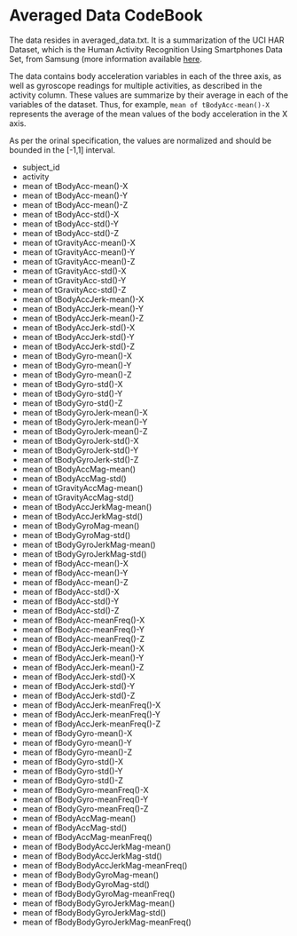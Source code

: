 # Averaged Data CodeBook

The data resides in averaged_data.txt. It is a summarization of the UCI HAR Dataset, which is the Human Activity Recognition Using Smartphones Data Set, from Samsung (more information available [here](https://archive.ics.uci.edu/ml/datasets/Human+Activity+Recognition+Using+Smartphones).

The data contains body acceleration variables in each of the three axis, as well as gyroscope readings for multiple activities, as described in the activity column. These values are summarize by their average in each of the variables of the dataset. Thus, for example,  `mean of tBodyAcc-mean()-X` represents the average of the mean values of the body acceleration in the X axis. 
 
As per the orinal specification, the values are normalized and should be bounded in the [-1,1] interval.

* subject_id  
* activity
* mean of tBodyAcc-mean()-X
* mean of tBodyAcc-mean()-Y
* mean of tBodyAcc-mean()-Z
* mean of tBodyAcc-std()-X
* mean of tBodyAcc-std()-Y
* mean of tBodyAcc-std()-Z
* mean of tGravityAcc-mean()-X
* mean of tGravityAcc-mean()-Y
* mean of tGravityAcc-mean()-Z
* mean of tGravityAcc-std()-X
* mean of tGravityAcc-std()-Y
* mean of tGravityAcc-std()-Z
* mean of tBodyAccJerk-mean()-X
* mean of tBodyAccJerk-mean()-Y
* mean of tBodyAccJerk-mean()-Z
* mean of tBodyAccJerk-std()-X
* mean of tBodyAccJerk-std()-Y
* mean of tBodyAccJerk-std()-Z
* mean of tBodyGyro-mean()-X
* mean of tBodyGyro-mean()-Y
* mean of tBodyGyro-mean()-Z
* mean of tBodyGyro-std()-X
* mean of tBodyGyro-std()-Y
* mean of tBodyGyro-std()-Z
* mean of tBodyGyroJerk-mean()-X
* mean of tBodyGyroJerk-mean()-Y
* mean of tBodyGyroJerk-mean()-Z
* mean of tBodyGyroJerk-std()-X
* mean of tBodyGyroJerk-std()-Y
* mean of tBodyGyroJerk-std()-Z
* mean of tBodyAccMag-mean()
* mean of tBodyAccMag-std()
* mean of tGravityAccMag-mean()
* mean of tGravityAccMag-std()
* mean of tBodyAccJerkMag-mean()
* mean of tBodyAccJerkMag-std()
* mean of tBodyGyroMag-mean()
* mean of tBodyGyroMag-std()
* mean of tBodyGyroJerkMag-mean()
* mean of tBodyGyroJerkMag-std()
* mean of fBodyAcc-mean()-X
* mean of fBodyAcc-mean()-Y
* mean of fBodyAcc-mean()-Z
* mean of fBodyAcc-std()-X
* mean of fBodyAcc-std()-Y
* mean of fBodyAcc-std()-Z
* mean of fBodyAcc-meanFreq()-X
* mean of fBodyAcc-meanFreq()-Y
* mean of fBodyAcc-meanFreq()-Z
* mean of fBodyAccJerk-mean()-X
* mean of fBodyAccJerk-mean()-Y
* mean of fBodyAccJerk-mean()-Z
* mean of fBodyAccJerk-std()-X
* mean of fBodyAccJerk-std()-Y
* mean of fBodyAccJerk-std()-Z
* mean of fBodyAccJerk-meanFreq()-X
* mean of fBodyAccJerk-meanFreq()-Y
* mean of fBodyAccJerk-meanFreq()-Z
* mean of fBodyGyro-mean()-X
* mean of fBodyGyro-mean()-Y
* mean of fBodyGyro-mean()-Z
* mean of fBodyGyro-std()-X
* mean of fBodyGyro-std()-Y
* mean of fBodyGyro-std()-Z
* mean of fBodyGyro-meanFreq()-X
* mean of fBodyGyro-meanFreq()-Y
* mean of fBodyGyro-meanFreq()-Z
* mean of fBodyAccMag-mean()
* mean of fBodyAccMag-std()
* mean of fBodyAccMag-meanFreq()
* mean of fBodyBodyAccJerkMag-mean()
* mean of fBodyBodyAccJerkMag-std()
* mean of fBodyBodyAccJerkMag-meanFreq()
* mean of fBodyBodyGyroMag-mean()
* mean of fBodyBodyGyroMag-std()
* mean of fBodyBodyGyroMag-meanFreq()
* mean of fBodyBodyGyroJerkMag-mean()
* mean of fBodyBodyGyroJerkMag-std()
* mean of fBodyBodyGyroJerkMag-meanFreq()

